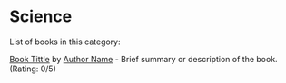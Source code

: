 # Science

List of books in this category:

[Book Tittle](https://book.com/buy) by [Author Name](https://domain.com/author) - Brief summary or description of the book. (Rating: 0/5) 
